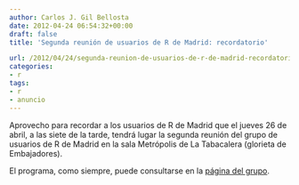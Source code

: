 ```yaml
---
author: Carlos J. Gil Bellosta
date: 2012-04-24 06:54:32+00:00
draft: false
title: 'Segunda reunión de usuarios de R de Madrid: recordatorio'

url: /2012/04/24/segunda-reunion-de-usuarios-de-r-de-madrid-recordatorio/
categories:
- r
tags:
- r
- anuncio
---
```


Aprovecho para recordar a los usuarios de R de Madrid que el jueves 26 de abril, a las siete de la tarde, tendrá lugar la segunda reunión del grupo de usuarios de R de Madrid en la sala Metrópolis de La Tabacalera (glorieta de Embajadores).

El programa, como siempre, puede consultarse en la [página del grupo](http://www.r-es.org/Grupo+de+Usuarios+de+R+en+Madrid).
